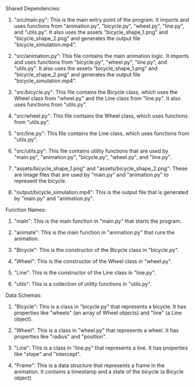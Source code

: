Shared Dependencies:

1. "src/main.py": This is the main entry point of the program. It imports and uses functions from "animation.py", "bicycle.py", "wheel.py", "line.py", and "utils.py". It also uses the assets "bicycle_shape_1.png" and "bicycle_shape_2.png" and generates the output file "bicycle_simulation.mp4".

2. "src/animation.py": This file contains the main animation logic. It imports and uses functions from "bicycle.py", "wheel.py", "line.py", and "utils.py". It also uses the assets "bicycle_shape_1.png" and "bicycle_shape_2.png" and generates the output file "bicycle_simulation.mp4".

3. "src/bicycle.py": This file contains the Bicycle class, which uses the Wheel class from "wheel.py" and the Line class from "line.py". It also uses functions from "utils.py".

4. "src/wheel.py": This file contains the Wheel class, which uses functions from "utils.py".

5. "src/line.py": This file contains the Line class, which uses functions from "utils.py".

6. "src/utils.py": This file contains utility functions that are used by "main.py", "animation.py", "bicycle.py", "wheel.py", and "line.py".

7. "assets/bicycle_shape_1.png" and "assets/bicycle_shape_2.png": These are image files that are used by "main.py" and "animation.py" to represent the bicycle.

8. "output/bicycle_simulation.mp4": This is the output file that is generated by "main.py" and "animation.py".

Function Names:

1. "main": This is the main function in "main.py" that starts the program.

2. "animate": This is the main function in "animation.py" that runs the animation.

3. "Bicycle": This is the constructor of the Bicycle class in "bicycle.py".

4. "Wheel": This is the constructor of the Wheel class in "wheel.py".

5. "Line": This is the constructor of the Line class in "line.py".

6. "utils": This is a collection of utility functions in "utils.py".

Data Schemas:

1. "Bicycle": This is a class in "bicycle.py" that represents a bicycle. It has properties like "wheels" (an array of Wheel objects) and "line" (a Line object).

2. "Wheel": This is a class in "wheel.py" that represents a wheel. It has properties like "radius" and "position".

3. "Line": This is a class in "line.py" that represents a line. It has properties like "slope" and "intercept".

4. "Frame": This is a data structure that represents a frame in the animation. It contains a timestamp and a state of the bicycle (a Bicycle object).